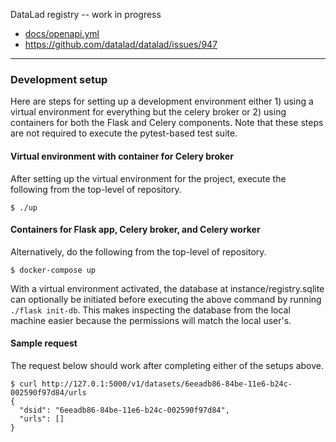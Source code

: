 DataLad registry -- work in progress

  * [docs/openapi.yml](docs/openapi.yml)
  * https://github.com/datalad/datalad/issues/947

---

### Development setup

Here are steps for setting up a development environment either 1)
using a virtual environment for everything but the celery broker or 2)
using containers for both the Flask and Celery components.  Note that
these steps are not required to execute the pytest-based test suite.

#### Virtual environment with container for Celery broker

After setting up the virtual environment for the project, execute the
following from the top-level of repository.

```console
$ ./up
```

#### Containers for Flask app, Celery broker, and Celery worker

Alternatively, do the following from the top-level of repository.

```console
$ docker-compose up
```

With a virtual environment activated, the database at
instance/registry.sqlite can optionally be initiated before executing
the above command by running `./flask init-db`.  This makes inspecting
the database from the local machine easier because the permissions
will match the local user's.

#### Sample request

The request below should work after completing either of the setups
above.

```console
$ curl http://127.0.1:5000/v1/datasets/6eeadb86-84be-11e6-b24c-002590f97d84/urls
{
  "dsid": "6eeadb86-84be-11e6-b24c-002590f97d84",
  "urls": []
}
```
